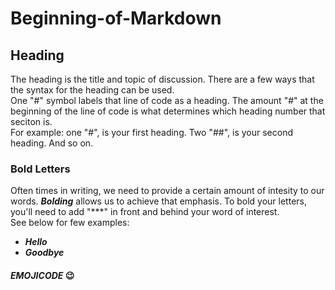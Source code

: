 # Beginning-of-Markdown

## Heading
The heading is the title and topic of discussion. There are a few ways that the syntax for the heading can be used.   
One "#" symbol labels that line of code as a heading. The amount "#" at the beginning of the line of code is what determines which heading number that seciton is.    
For example: one "#", is your first heading. Two "##", is your second heading. And so on.   

### Bold Letters
Often times in writing, we need to provide a certain amount of intesity to our words. ***Bolding*** allows us to achieve that emphasis. To bold your letters, you'll need to add "***" in front and behind your word of interest.  
See below for few examples:   
- ***Hello***
- ***Goodbye***

#### ***EMOJICODE*** 😉
